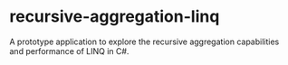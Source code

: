recursive-aggregation-linq
==========================

A prototype application to explore the recursive aggregation capabilities and performance of LINQ in C#.
